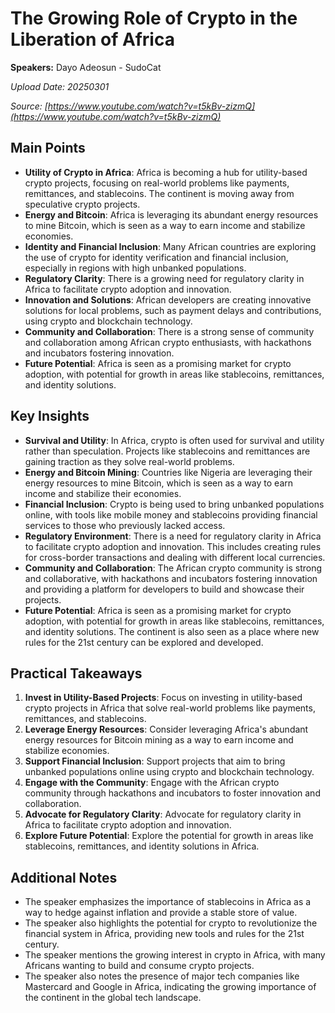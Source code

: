 # The Growing Role of Crypto in the Liberation of Africa

**Speakers:** Dayo Adeosun - SudoCat


*Upload Date: 20250301*

*Source: [https://www.youtube.com/watch?v=t5kBv-zizmQ](https://www.youtube.com/watch?v=t5kBv-zizmQ)*

## Main Points

- **Utility of Crypto in Africa**: Africa is becoming a hub for utility-based crypto projects, focusing on real-world problems like payments, remittances, and stablecoins. The continent is moving away from speculative crypto projects.
- **Energy and Bitcoin**: Africa is leveraging its abundant energy resources to mine Bitcoin, which is seen as a way to earn income and stabilize economies.
- **Identity and Financial Inclusion**: Many African countries are exploring the use of crypto for identity verification and financial inclusion, especially in regions with high unbanked populations.
- **Regulatory Clarity**: There is a growing need for regulatory clarity in Africa to facilitate crypto adoption and innovation.
- **Innovation and Solutions**: African developers are creating innovative solutions for local problems, such as payment delays and contributions, using crypto and blockchain technology.
- **Community and Collaboration**: There is a strong sense of community and collaboration among African crypto enthusiasts, with hackathons and incubators fostering innovation.
- **Future Potential**: Africa is seen as a promising market for crypto adoption, with potential for growth in areas like stablecoins, remittances, and identity solutions.

## Key Insights

- **Survival and Utility**: In Africa, crypto is often used for survival and utility rather than speculation. Projects like stablecoins and remittances are gaining traction as they solve real-world problems.
- **Energy and Bitcoin Mining**: Countries like Nigeria are leveraging their energy resources to mine Bitcoin, which is seen as a way to earn income and stabilize their economies.
- **Financial Inclusion**: Crypto is being used to bring unbanked populations online, with tools like mobile money and stablecoins providing financial services to those who previously lacked access.
- **Regulatory Environment**: There is a need for regulatory clarity in Africa to facilitate crypto adoption and innovation. This includes creating rules for cross-border transactions and dealing with different local currencies.
- **Community and Collaboration**: The African crypto community is strong and collaborative, with hackathons and incubators fostering innovation and providing a platform for developers to build and showcase their projects.
- **Future Potential**: Africa is seen as a promising market for crypto adoption, with potential for growth in areas like stablecoins, remittances, and identity solutions. The continent is also seen as a place where new rules for the 21st century can be explored and developed.

## Practical Takeaways

1. **Invest in Utility-Based Projects**: Focus on investing in utility-based crypto projects in Africa that solve real-world problems like payments, remittances, and stablecoins.
2. **Leverage Energy Resources**: Consider leveraging Africa's abundant energy resources for Bitcoin mining as a way to earn income and stabilize economies.
3. **Support Financial Inclusion**: Support projects that aim to bring unbanked populations online using crypto and blockchain technology.
4. **Engage with the Community**: Engage with the African crypto community through hackathons and incubators to foster innovation and collaboration.
5. **Advocate for Regulatory Clarity**: Advocate for regulatory clarity in Africa to facilitate crypto adoption and innovation.
6. **Explore Future Potential**: Explore the potential for growth in areas like stablecoins, remittances, and identity solutions in Africa.

## Additional Notes

- The speaker emphasizes the importance of stablecoins in Africa as a way to hedge against inflation and provide a stable store of value.
- The speaker also highlights the potential for crypto to revolutionize the financial system in Africa, providing new tools and rules for the 21st century.
- The speaker mentions the growing interest in crypto in Africa, with many Africans wanting to build and consume crypto projects.
- The speaker also notes the presence of major tech companies like Mastercard and Google in Africa, indicating the growing importance of the continent in the global tech landscape.